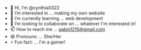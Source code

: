 - 👋 Hi, I’m @cynthia0322
- 👀 I’m interested in ... making my own website
- 🌱 I’m currently learning ... web development
- 💞️ I’m looking to collaborate on ... whatever I'm interested in!
- 📫 How to reach me ... gabin1215@gmail.com
- 😄 Pronouns: ... She/Her
- ⚡ Fun fact: ... I'm a gamer!

<!---
cynthia0322/cynthia0322 is a ✨ special ✨ repository because its `README.md` (this file) appears on your GitHub profile.
You can click the Preview link to take a look at your changes.
--->
